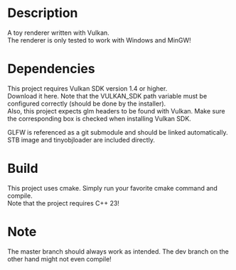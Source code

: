 # Description

A toy renderer written with Vulkan.<br>
The renderer is only tested to work with Windows and MinGW!

# Dependencies

This project requires Vulkan SDK version 1.4 or higher.<br>
Download it here. Note that the VULKAN_SDK path variable must be configured correctly (should be done by the installer).<br>
Also, this project expects glm headers to be found with Vulkan. Make sure the corresponding box is checked when installing Vulkan SDK.

GLFW is referenced as a git submodule and should be linked automatically.
STB image and tinyobjloader are included directly.

# Build

This project uses cmake. Simply run your favorite cmake command and compile.<br>
Note that the project requires C++ 23!

# Note

The master branch should always work as intended. The dev branch on the other hand might not even compile!
